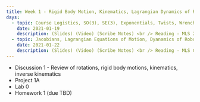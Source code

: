 ```yaml
---
title: Week 1 - Rigid Body Motion, Kinematics, Lagrangian Dynamics of Robots (Review of C106A/206A)
days:
  - topic: Course Logistics, SO(3), SE(3), Exponentials, Twists, Wrenches, Forward Kinematics
    date: 2021-01-19
    description: (Slides) (Video) (Scribe Notes) <br /> Reading - MLS 2.1-2.5, 3.1-3.3 <br /> Optional Reading - MLS Appendix A.3
  - topic: Jacobians, Lagrangian Equations of Motion, Dyanamics of Robots
    date: 2021-01-22
    description: (Slides) (Video) (Scribe Notes) <br /> Reading - MLS Ch 3.4, 4.1-4.3
---
```


- Discussion 1 - Review of rotations, rigid body motions, kinematics, inverse kinematics
- Project 1A
- Lab 0
- Homework 1 (due TBD)
